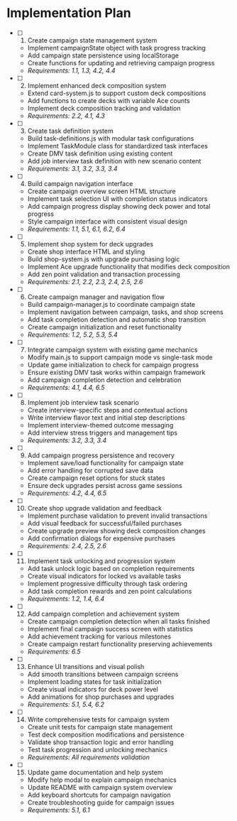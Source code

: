 # Implementation Plan

- [ ] 1. Create campaign state management system
  - Implement campaignState object with task progress tracking
  - Add campaign state persistence using localStorage
  - Create functions for updating and retrieving campaign progress
  - _Requirements: 1.1, 1.3, 4.2, 4.4_

- [ ] 2. Implement enhanced deck composition system
  - Extend card-system.js to support custom deck compositions
  - Add functions to create decks with variable Ace counts
  - Implement deck composition tracking and validation
  - _Requirements: 2.2, 4.1, 4.3_

- [ ] 3. Create task definition system
  - Build task-definitions.js with modular task configurations
  - Implement TaskModule class for standardized task interfaces
  - Create DMV task definition using existing content
  - Add job interview task definition with new scenario content
  - _Requirements: 3.1, 3.2, 3.3, 3.4_

- [ ] 4. Build campaign navigation interface
  - Create campaign overview screen HTML structure
  - Implement task selection UI with completion status indicators
  - Add campaign progress display showing deck power and total progress
  - Style campaign interface with consistent visual design
  - _Requirements: 1.1, 5.1, 6.1, 6.2, 6.4_

- [ ] 5. Implement shop system for deck upgrades
  - Create shop interface HTML and styling
  - Build shop-system.js with upgrade purchasing logic
  - Implement Ace upgrade functionality that modifies deck composition
  - Add zen point validation and transaction processing
  - _Requirements: 2.1, 2.2, 2.3, 2.4, 2.5, 2.6_

- [ ] 6. Create campaign manager and navigation flow
  - Build campaign-manager.js to coordinate campaign state
  - Implement navigation between campaign, tasks, and shop screens
  - Add task completion detection and automatic shop transition
  - Create campaign initialization and reset functionality
  - _Requirements: 1.2, 5.2, 5.3, 5.4_

- [ ] 7. Integrate campaign system with existing game mechanics
  - Modify main.js to support campaign mode vs single-task mode
  - Update game initialization to check for campaign progress
  - Ensure existing DMV task works within campaign framework
  - Add campaign completion detection and celebration
  - _Requirements: 4.1, 4.4, 6.5_

- [ ] 8. Implement job interview task scenario
  - Create interview-specific steps and contextual actions
  - Write interview flavor text and initial step descriptions
  - Implement interview-themed outcome messaging
  - Add interview stress triggers and management tips
  - _Requirements: 3.2, 3.3, 3.4_

- [ ] 9. Add campaign progress persistence and recovery
  - Implement save/load functionality for campaign state
  - Add error handling for corrupted save data
  - Create campaign reset options for stuck states
  - Ensure deck upgrades persist across game sessions
  - _Requirements: 4.2, 4.4, 6.5_

- [ ] 10. Create shop upgrade validation and feedback
  - Implement purchase validation to prevent invalid transactions
  - Add visual feedback for successful/failed purchases
  - Create upgrade preview showing deck composition changes
  - Add confirmation dialogs for expensive purchases
  - _Requirements: 2.4, 2.5, 2.6_

- [ ] 11. Implement task unlocking and progression system
  - Add task unlock logic based on completion requirements
  - Create visual indicators for locked vs available tasks
  - Implement progressive difficulty through task ordering
  - Add task completion rewards and zen point calculations
  - _Requirements: 1.2, 1.4, 6.4_

- [ ] 12. Add campaign completion and achievement system
  - Create campaign completion detection when all tasks finished
  - Implement final campaign success screen with statistics
  - Add achievement tracking for various milestones
  - Create campaign restart functionality preserving achievements
  - _Requirements: 6.5_

- [ ] 13. Enhance UI transitions and visual polish
  - Add smooth transitions between campaign screens
  - Implement loading states for task initialization
  - Create visual indicators for deck power level
  - Add animations for shop purchases and upgrades
  - _Requirements: 5.1, 5.4, 6.2_

- [ ] 14. Write comprehensive tests for campaign system
  - Create unit tests for campaign state management
  - Test deck composition modifications and persistence
  - Validate shop transaction logic and error handling
  - Test task progression and unlocking mechanics
  - _Requirements: All requirements validation_

- [ ] 15. Update game documentation and help system
  - Modify help modal to explain campaign mechanics
  - Update README with campaign system overview
  - Add keyboard shortcuts for campaign navigation
  - Create troubleshooting guide for campaign issues
  - _Requirements: 5.1, 6.1_